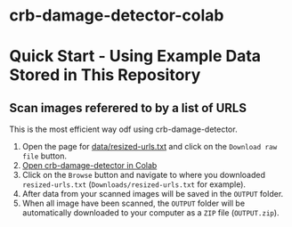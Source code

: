 # crb-damage-detector-colab

# Quick Start - Using Example Data Stored in This Repository

## Scan images referered to by a list of URLS

This is the most efficient way odf using crb-damage-detector.

1. Open the page for [data/resized-urls.txt](data/resized-urls.txt) and click on the ```Download raw file``` button.
2. [Open crb-damage-detector in Colab](https://colab.research.google.com/github/aubreymoore/crb-damage-detector-colab/blob/main/detect_and_annotate.ipynb)
3. Click on the ```Browse``` button and navigate to where you downloaded ```resized-urls.txt``` (```Downloads/resized-urls.txt``` for example).
4. After data from your scanned images will be saved in the ```OUTPUT``` folder.
5. When all image have been scanned, the ```OUTPUT``` folder will be automatically downloaded to your computer as a ```ZIP``` file (```OUTPUT.zip```).
